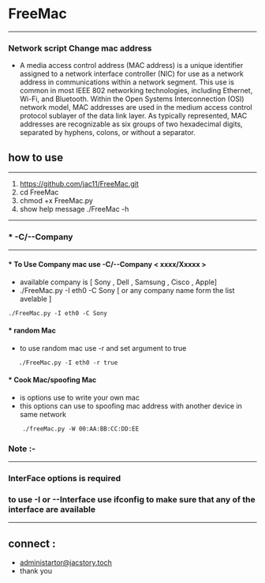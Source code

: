 # FreeMac
*****************************
### Network script Change mac address 
* A media access control address (MAC address) is a unique identifier assigned to a network interface controller (NIC) for use as a network address in       communications within a network segment. This use is common in most IEEE 802 networking technologies, including Ethernet, Wi-Fi, and Bluetooth. Within the Open Systems Interconnection (OSI) network model, MAC addresses are used in the medium access control protocol sublayer of the data link layer. As typically represented, MAC addresses are recognizable as six groups of two hexadecimal digits, separated by hyphens, colons, or without a separator. 

## how to use 
-----------------------------------------------

1.  https://github.com/jac11/FreeMac.git
2.  cd FreeMac
3.  chmod +x FreeMac.py
4.  show help message ./FreeMac -h 
-----------------------------------------------
 ### * -C/--Company  
-------------------------------------------

#### * To  Use Company mac use -C/--Company  < xxxx/Xxxxx > 
   * available company is [ Sony , Dell , Samsung , Cisco , Apple]
   * ./FreeMac.py -I eth0 -C Sony [ or any company name form the list avelable ]
```
./FreeMac.py -I eth0 -C Sony
````
#### * random Mac
* to use random mac use -r and set argument to true
```
   ./FreeMac.py -I eth0 -r true
```
#### * Cook Mac/spoofing Mac
 *  is options use to write your own mac 
 *  this options can use to spoofing mac address with  another device in same network 
```
    ./freeMac.py -W 00:AA:BB:CC:DD:EE 
```    

###  Note :-
--------------------------------------
###  InterFace options is required  
###  to use -I or --Interface  use ifconfig to make sure that any of the interface are available
-----------------------------------------
## connect :
- administartor@jacstory.toch
-  thank you 
 

